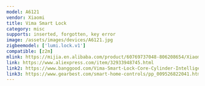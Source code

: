 ```yaml
---
model: A6121
vendor: Xiaomi
title: Vima Smart Lock
category: misc
supports: inserted, forgotten, key error
image: /assets/images/devices/A6121.jpg
zigbeemodel: ['lumi.lock.v1']
compatible: [z2m]
mlink: https://mijia.en.alibaba.com/product/60769737048-806208654/Xiaomi_Mijia_Wima_Smart_Door_Lock_Cylinder_Easy_Installation_For_Smart_Home.html
link: https://www.aliexpress.com/item/32933948745.html
link2: https://www.banggood.com/Vima-Smart-Lock-Core-Cylinder-Intelligent-Securtiy-Door-Lock-128-Bit-Encryption-w-Keys-from-Xiaomi-Youpin-p-1328812.html
link3: https://www.gearbest.com/smart-home-controls/pp_009526822041.html
---
```

